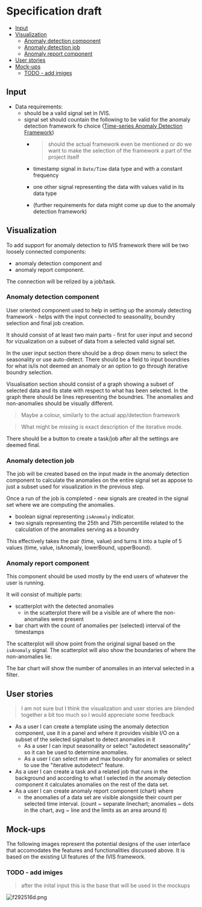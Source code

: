 # Specification draft

<!-- toc -->

- [Input](#Input)
- [Visualization](#Visualization)
  * [Anomaly detection component](#Anomaly-detection-component)
  * [Anomaly detection job](#Anomaly-detection-job)
  * [Anomaly report component](#Anomaly-report-component)
- [User stories](#User-stories)
- [Mock-ups](#Mock-ups)
  * [TODO - add imiges](#TODO---add-imiges)

<!-- tocstop -->

## Input

- Data requirements:
  - should be a valid signal set in IVIS.
  - signal set should countain the following to be valid for the anomaly detection framework fo choice ([Time-series Anomaly Detection Framework](https://bitbucket.org/rakibulmdalam/time-series-anomaly-detection-framework/src/master/))
    - > should the actual framework even be mentioned or do we want to make the selection of the framework a part of the project itself
    
    - timestamp signal in `Date/Time` data type and with a constant frequency
    - one other signal representing the data with values valid in its data type
    - (further requirements for data might come up due to the anomaly detection framework)

## Visualization

To add support for anomaly detection to IVIS framework there will be two loosely connected components:
- anomaly detection component and
- anomaly report component.

The connection will be relized by a job/task.

### Anomaly detection component

User oriented component used to help in setting up the anomaly detecting framework - helps with the input connected to seasonality, boundry selection and final job creation.

It should consist of at least two main parts - first for user input and second for vizualization on a subset of data from a selected valid signal set.

In the user input section there should be a drop down menu to select the seasonality or use auto-detect.
There should be a field to input boundries for what is/is not deemed an anomaly or an option to go through iterative boundry selection.

Visualisation section should consist of a graph showing a subset of selected data and its state with respect to what has been selected. 
In the graph there should be lines representing the boundries.
The anomalies and non-anomalies should be visually different. 
> Maybe a colour, similarly to the actual app/detection framework


> What might be missing is exact description of the iterative mode.

There should be a button to create a task/job after all the settings are deemed final.


### Anomaly detection job

The job will be created based on the input made in the anomaly detection component to calculate the anomalies on the entire signal set as appose to just a subset used for visualization in the previous step.

Once a run of the job is completed - new signals are created in the signal set where we are computing the anomalies.

- boolean signal representing `isAnomaly` indicator.
- two signals representing the 25th and 75th percentille related to the calculation of the anomalies serving as a boundry

This effectively takes the pair (time, value) and turns it into a tuple of 5 values (time, value, isAnomaly, lowerBound, upperBound).

### Anomaly report component

This component should be used mostly by the end users of whatever the user is running.

It will consist of multiple parts:
- scatterplot with the detected anomalies
  - in the scatterplot there will be a visible are of where the non-anomalies were present
- bar chart with the count of anomalies per (selected) interval of the timestamps

The scatterplot will show point from the original signal based on the `isAnomaly` signal.
The scatterplot will also show the boundaries of where the non-anomalies lie.

The bar chart will show the number of anomalies in an interval selected in a filter.


## User stories

> I am not sure but I think the visualization and user stories are blended together a bit too much so I would appreciate some feedback

- As a user I can create a template using the anomaly detection component, use it in a panel and where it provides visible I/O on a subset of the selected signalset to detect anomalies in it
  - As a user I can input seasonality or select "autodetect seasonality" so it can be used to determine anomalies.
  - As a user I can select min and max boundry for anomalies or select to use the "iterative autodetect" feature.
- As a user I can create a task and a related job that runs in the background and according to what I selected in the anomaly detection component it calculates anomalies on the rest of the data set.
- As a user I can create anomaly report component (chart) where
  - the anomalies of a data set are visible alongside their count per selected time interval. (count ~ separate linechart; anomalies ~ dots in the chart, avg ~ line and the limits as an area around it)

## Mock-ups

The following images represent the potential designs of the user interface that accomodates the features and functionalities discussed above. It is based on the existing UI features of the IVIS framework.

### TODO - add imiges


> after the inital input
> this is the base that will be used in the mockups
 

![f292516d.png](attachments/33e9fa1a-4d4c-4895-800e-3b7c1bf0106a/f292516d.png)